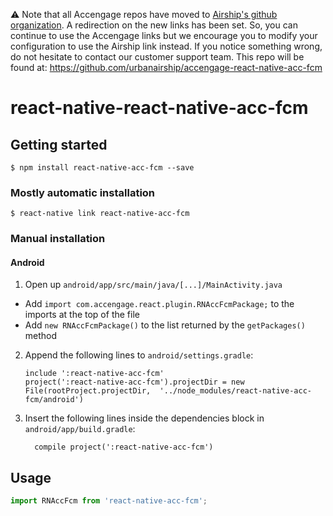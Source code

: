 :warning: Note that all Accengage repos have moved to [Airship's github organization](https://github.com/urbanairship). A redirection on the new links has been set. So, you can continue to use the Accengage links but we encourage you to modify your configuration to use the Airship link instead.
If you notice something wrong, do not hesitate to contact our customer support team.
This repo will be found at: https://github.com/urbanairship/accengage-react-native-acc-fcm

# react-native-react-native-acc-fcm

## Getting started

`$ npm install react-native-acc-fcm --save`

### Mostly automatic installation

`$ react-native link react-native-acc-fcm`

### Manual installation


#### Android

1. Open up `android/app/src/main/java/[...]/MainActivity.java`
  - Add `import com.accengage.react.plugin.RNAccFcmPackage;` to the imports at the top of the file
  - Add `new RNAccFcmPackage()` to the list returned by the `getPackages()` method
2. Append the following lines to `android/settings.gradle`:
  	```
  	include ':react-native-acc-fcm'
  	project(':react-native-acc-fcm').projectDir = new File(rootProject.projectDir, 	'../node_modules/react-native-acc-fcm/android')
  	```
3. Insert the following lines inside the dependencies block in `android/app/build.gradle`:
  	```
      compile project(':react-native-acc-fcm')
  	```


## Usage
```javascript
import RNAccFcm from 'react-native-acc-fcm';
```
  
